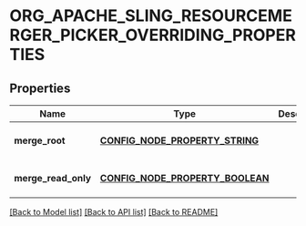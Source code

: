 # ORG_APACHE_SLING_RESOURCEMERGER_PICKER_OVERRIDING_PROPERTIES

## Properties
Name | Type | Description | Notes
------------ | ------------- | ------------- | -------------
**merge_root** | [**CONFIG_NODE_PROPERTY_STRING**](configNodePropertyString.md) |  | [optional] [default to null]
**merge_read_only** | [**CONFIG_NODE_PROPERTY_BOOLEAN**](configNodePropertyBoolean.md) |  | [optional] [default to null]

[[Back to Model list]](../README.md#documentation-for-models) [[Back to API list]](../README.md#documentation-for-api-endpoints) [[Back to README]](../README.md)


